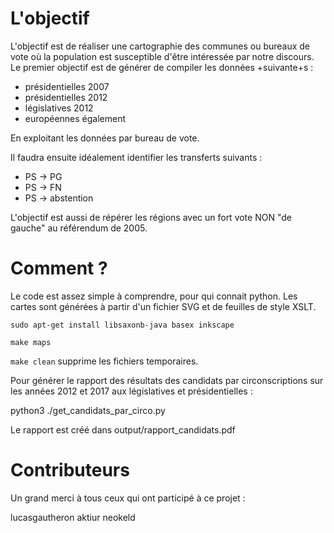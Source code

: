 # L'objectif

L'objectif est de réaliser une cartographie des communes ou bureaux de vote où la population est susceptible d'être intéressée par notre discours.
Le premier objectif est de générer de compiler les données +suivante+s :
 * présidentielles 2007
 * présidentielles 2012
 * législatives 2012
 * européennes également

En exploitant les données par bureau de vote.

Il faudra ensuite idéalement identifier les transferts suivants :
 * PS -> PG
 * PS -> FN
 * PS -> abstention
 
L'objectif est aussi de répérer les régions avec un fort vote NON "de gauche" au référendum de 2005.


# Comment ?

Le code est assez simple à comprendre, pour qui connait python.
Les cartes sont générées à partir d'un fichier SVG et de feuilles de style XSLT.

```
sudo apt-get install libsaxonb-java basex inkscape
```

```
make maps
```

```make clean``` supprime les fichiers temporaires.

Pour générer le rapport des résultats des candidats par circonscriptions sur les années 2012 et 2017 aux législatives et présidentielles :

python3 ./get_candidats_par_circo.py

Le rapport est créé dans output/rapport_candidats.pdf

# Contributeurs

Un grand merci à tous ceux qui ont participé à ce projet :

lucasgautheron
aktiur
neokeld

